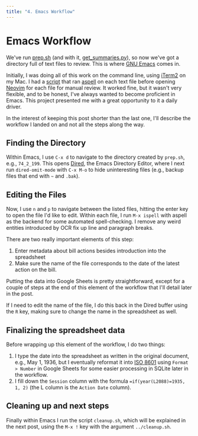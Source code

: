 ```yaml
---
title: "4. Emacs Workflow"
---
```


# Emacs Workflow

We've run [prep.sh](https://blackerby.github.io/2022/11/23/prep.html) (and with it, [get_summaries.py](https://blackerby.github.io/2022/11/24/get-summaries.html)), so now we've got a directory full of text files to review. This is where [GNU Emacs](https://www.gnu.org/software/emacs/) comes in.

Initially, I was doing all of this work on the command line, using [iTerm2](https://iterm2.com/) on my Mac. I had a [script](https://github.com/blackerby/llc_pdf_etl_workflow/commit/9416a664bf2e1b946060c4e7a1110edaf75c4557#diff-946a9298fc35569de8840dcfaabf1ab6a8e6334318c81b9a0b0590c2fad56184) that ran [aspell](http://aspell.net/) on each text file before opening [Neovim](https://neovim.io/) for each file for manual review. It worked fine, but it wasn't very flexible, and to be honest, I've always wanted to become proficient in Emacs. This project presented me with a great opportunity to it a daily driver.

In the interest of keeping this post shorter than the last one, I'll describe the workflow I landed on and not all the steps along the way.

## Finding the Directory

Within Emacs, I use `C-x d` to navigate to the directory created by `prep.sh`, e.g., `74_2_199`. This opens [Dired](https://www.gnu.org/software/emacs/manual/html_node/emacs/Dired.html), the Emacs Directory Editor, where I next run `dired-omit-mode` with `C-x M-o` to hide uninteresting files (e.g., backup files that end with `~` and `.bak`).

## Editing the Files

Now, I use `n` and `p` to navigate between the listed files, hitting the enter key to open the file I'd like to edit. Within each file, I run `M-x ispell` with aspell as the backend for some automated spell-checking. I remove any weird entities introduced by OCR fix up line and paragraph breaks.

There are two really important elements of this step:

1. Enter metadata about bill actions besides introduction into the spreadsheet
2. Make sure the name of the file corresponds to the date of the latest action on the bill.

Putting the data into Google Sheets is pretty straightforward, except for a couple of steps at the end of this element of the workflow that I'll detail later in the post.

If I need to edit the name of the file, I do this back in the Dired buffer using the `R` key, making sure to change the name in the spreadsheet as well.

## Finalizing the spreadsheet data

Before wrapping up this element of the workflow, I do two things:

1. I type the date into the spreadsheet as written in the original document, e.g., May 1, 1936, but I eventually reformat it into [ISO 8601](https://en.wikipedia.org/wiki/ISO_8601) using `Format > Number` in Google Sheets for some easier processing in SQLite later in the workflow.
2. I fill down the `Session` column with the formula `=if(year(L2088)=1935, 1, 2)` (the L column is the `Action Date` column).

## Cleaning up and next steps

Finally within Emacs I run the script `cleanup.sh`, which will be explained in the next post, using the `M-x !` key with the argument `../cleanup.sh`.
